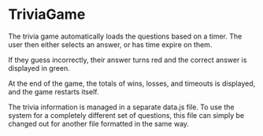 # TriviaGame

The trivia game automatically loads the questions based on a timer.
The user then either selects an answer, or has time expire on them.

If they guess incorrectly, their answer turns red and the correct answer is displayed in green.

At the end of the game, the totals of wins, losses, and timeouts is displayed,
and the game restarts itself.

The trivia information is managed in a separate data.js file.  To use the system for a completely different set of questions, this file can simply be changed out for another file formatted in the same way.